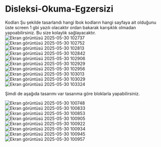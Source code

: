 # Disleksi-Okuma-Egzersizi

Kodları Şu şekilde tasarlandı hangi lbok kodların hangi sayfaya ait olduğunu üste screen 1 gbi yazılı olacaktır ordan bakarak karışıklık olmadan yapoabilirsiniz. Bu size kolaylık sağlayacaktır.
![Ekran görüntüsü 2025-05-30 102737](https://github.com/user-attachments/assets/7889233b-5d0a-4f24-878d-44761a0f0779)
![Ekran görüntüsü 2025-05-30 102752](https://github.com/user-attachments/assets/99a289a2-8af0-4b91-a14a-14370dff3580)
![Ekran görüntüsü 2025-05-30 102813](https://github.com/user-attachments/assets/f3090f69-ba42-4ff0-a521-b22646077297)
![Ekran görüntüsü 2025-05-30 102842](https://github.com/user-attachments/assets/58879d46-ae4d-41a1-82d6-9e50400910fc)
![Ekran görüntüsü 2025-05-30 102906](https://github.com/user-attachments/assets/8fa64a61-f120-4b6a-987d-a529e37b45bc)
![Ekran görüntüsü 2025-05-30 102929](https://github.com/user-attachments/assets/bb69ef8b-ee03-4b47-a36c-152d8423d3f1)
![Ekran görüntüsü 2025-05-30 102956](https://github.com/user-attachments/assets/e0abddd4-16f7-48a4-9839-4e9150b6ee5d)
![Ekran görüntüsü 2025-05-30 103013](https://github.com/user-attachments/assets/a45c028b-306b-45c2-addd-892ee7df5326)
![Ekran görüntüsü 2025-05-30 103029](https://github.com/user-attachments/assets/d351d9fe-f1b7-412a-be65-316fd3533dce)
![Ekran görüntüsü 2025-05-30 103324](https://github.com/user-attachments/assets/23047e63-9977-4a4f-8654-9c57f19965b3)


Şimdi de aşağıda tasarımı var tasarıma göre bloklarla yapabilirsiniz. 


![Ekran görüntüsü 2025-05-30 100748](https://github.com/user-attachments/assets/6b18f47d-2f14-467c-a8aa-4da0bb1bc66d)
![Ekran görüntüsü 2025-05-30 100833](https://github.com/user-attachments/assets/603512bd-da28-4aee-bee5-dd3d1e36806f)
![Ekran görüntüsü 2025-05-30 100853](https://github.com/user-attachments/assets/52e7d0cc-91ea-4b5d-bf2b-203e7dbf44a1)
![Ekran görüntüsü 2025-05-30 100905](https://github.com/user-attachments/assets/36e07c65-f4e3-40f4-b2a3-1cd1d1bd3dc4)
![Ekran görüntüsü 2025-05-30 100922](https://github.com/user-attachments/assets/2082b465-7a3a-4e3c-aa70-81ed75223fff)
![Ekran görüntüsü 2025-05-30 100934](https://github.com/user-attachments/assets/e7e18582-1f3f-4054-9bef-bd2139fdfd72)
![Ekran görüntüsü 2025-05-30 100945](https://github.com/user-attachments/assets/442e5b34-6b58-4c48-928c-1f7f69ea59cc)
![Ekran görüntüsü 2025-05-30 100957](https://github.com/user-attachments/assets/ea1d61c5-2b4c-4607-b99c-eb9473fd1274)
